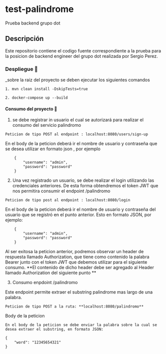 # test-palindrome
Prueba backend grupo dot 

## Descripción
Este repositorio contiene el codigo fuente correspondiente a la prueba para la posicion de backend engineer del grupo dot realizada por Sergio Perez.

### Despliegue 🚀

_sobre la raiz del proyecto se deben ejecutar los siguientes comandos
```
1. mvn clean install -DskipTests=true

2. docker-compose up --build
```

#### Consumo del proyecto 🚀

1. se debe registrar in usuario el cual se autorizará para realizar el consumo del servicio palindromo
```
Peticion de tipo POST al endpoint : localhost:8080/users/sign-up
```
En el body de la peticion deberá ir el nombre de usuario y contraseña que se desea utilizar en formato json , por ejemplo
```
    {
        "username": "admin",
        "password": "password"
    }
```

2. Una vez registrado un usuario, se debe realizar el login utilizando las credenciales anteriores. De esta forma obtendremos el token JWT que nos permitira consumir el endpoint /palindromo
```
Peticion de tipo post al endpoint : localhost:8080/login
```
En el body de la peticion deberá ir el nombre de usuario y contraseña del usuario que se registró en el punto anterior. Esto en formato JSON, por ejemplo: 
```
    {
        "username": "admin",
        "password": "password"
    }
```    
Al ser exitosa la peticion anterior, podremos observar un header de respuesta llamado Authorization, que tiene como contenido la palabra Bearer junto con el token JWT que debemos utilizar para el siguiente consumo. 
**El contenido de dicho header debe ser agregado al Header llamado Authorization del siguiente punto **


3. Consumo enpdoint /palindromo

Este endpoint permite extraer el substring palindrome mas largo de una palabra.

```
Peticion de tipo POST a la ruta: **localhost:8080/palindromo**
```
Body de la peticion 
    
    En el body de la peticion se debe enviar la palabra sobre la cual se desea extraer el substring, en formato JSON: 
    
    {
        "word": "12345654321"
    }
    
